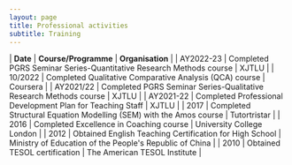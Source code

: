 ```yaml
---
layout: page
title: Professional activities
subtitle: Training
---
```


| **Date** | **Course/Programme** | **Organisation** | 
| AY2022-23	| Completed PGRS Seminar Series-Quantitative Research Methods course | XJTLU |
| 10/2022	| Completed Qualitative Comparative Analysis (QCA) course | Coursera |
| AY2021/22	| Completed PGRS Seminar Series-Qualitative Research Methods course | XJTLU |
| AY2021-22	| Completed Professional Development Plan for Teaching Staff | XJTLU |
| 2017 | Completed Structural Equation Modelling (SEM) with the Amos course | Tutortristar |
| 2016 | Completed Excellence in Coaching course | University College London |
| 2012 | Obtained English Teaching Certification for High School | Ministry of Education of the People's Republic of China |
| 2010 | Obtained TESOL certification | The American TESOL Institute |
